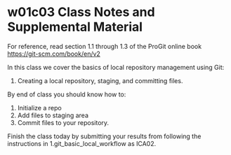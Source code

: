 # w01c03 Class Notes and Supplemental Material

For reference, read section 1.1 through 1.3 of the ProGit online book
https://git-scm.com/book/en/v2

In this class we cover the basics of local repository management using Git:

1. Creating a local repository, staging, and committing files.

By end of class you should know how to:

1. Initialize a repo
1. Add files to staging area
1. Commit files to your repository.

Finish the class today by submitting your results from following the instructions in 1.git_basic_local_workflow as ICA02.

